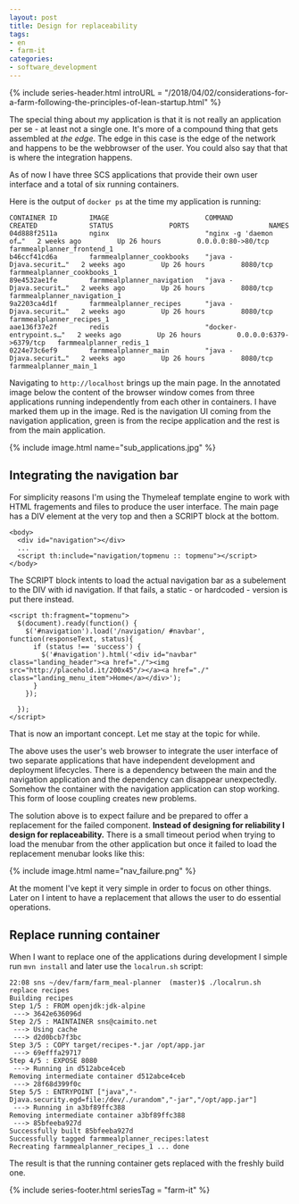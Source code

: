```yaml
---
layout: post
title: Design for replaceability
tags:
- en
- farm-it
categories:
- software_development
---
```

{% include series-header.html introURL = "/2018/04/02/considerations-for-a-farm-following-the-principles-of-lean-startup.html" %}

The special thing about my application is that it is not really an application per se - at least not a single one. It's more of a compound thing that gets assembled at *the edge*. The edge in this case is the edge of the network and happens to be the webbrowser of the user. You could also say that that is where the integration happens.

As of now I have three SCS applications that provide their own user interface and a total of six running containers.

Here is the output of <code>docker ps</code> at the time my application is running:

    CONTAINER ID        IMAGE                        COMMAND                  CREATED             STATUS              PORTS                    NAMES
    04d888f2511a        nginx                        "nginx -g 'daemon of…"   2 weeks ago         Up 26 hours         0.0.0.0:80->80/tcp       farmmealplanner_frontend_1
    b46ccf41cd6a        farmmealplanner_cookbooks    "java -Djava.securit…"   2 weeks ago         Up 26 hours         8080/tcp                 farmmealplanner_cookbooks_1
    89e4532ae1fe        farmmealplanner_navigation   "java -Djava.securit…"   2 weeks ago         Up 26 hours         8080/tcp                 farmmealplanner_navigation_1
    9a2203ca4d1f        farmmealplanner_recipes      "java -Djava.securit…"   2 weeks ago         Up 26 hours         8080/tcp                 farmmealplanner_recipes_1
    aae136f37e2f        redis                        "docker-entrypoint.s…"   2 weeks ago         Up 26 hours         0.0.0.0:6379->6379/tcp   farmmealplanner_redis_1
    0224e73c6ef9        farmmealplanner_main         "java -Djava.securit…"   2 weeks ago         Up 26 hours         8080/tcp                 farmmealplanner_main_1

Navigating to <code>http://localhost</code> brings up the main page. In the annotated image below the content of the browser window comes from three applications running independently from each other in containers. I have marked them up in the image. Red is the navigation UI coming from the navigation application, green is from the recipe application and the rest is from the main application.

{% include image.html name="sub_applications.jpg" %}

## Integrating the navigation bar
For simplicity reasons I'm using the Thymeleaf template engine to work with HTML fragements and files to produce the user interface. The main page has a DIV element at the very top and then a SCRIPT block at the bottom.

    <body>
      <div id="navigation"></div>
      ...
      <script th:include="navigation/topmenu :: topmenu"></script>
    </body>

The SCRIPT block intents to load the actual navigation bar as a subelement to the DIV with id navigation. If that fails, a static - or hardcoded - version is put there instead.

    <script th:fragment="topmenu">
      $(document).ready(function() {
        $('#navigation').load('/navigation/ #navbar', function(responseText, status){
          if (status !== 'success') {
            $('#navigation').html('<div id="navbar" class="landing_header"><a href="./"><img src="http://placehold.it/200x45"/></a><a href="./" class="landing_menu_item">Home</a></div>');
          }
        });
    
      });
    </script>

That is now an important concept. Let me stay at the topic for while.

The above uses the user's web browser to integrate the user interface of two separate applications that have independent development and deployment lifecycles. There is a dependency between the main and the navigation application and the dependency can disappear unexpectedly. Somehow the container with the navigation application can stop working. This form of loose coupling creates new problems.

The solution above is to expect failure and be prepared to offer a replacement for the failed component. **Instead of designing for reliability I design for replaceability.** There is a small timeout period when trying to load the menubar from the other application but once it failed to load the replacement menubar looks like this:

{% include image.html name="nav_failure.png" %}

At the moment I've kept it very simple in order to focus on other things. Later on I intent to have a replacement that allows the user to do essential operations.

## Replace running container
When I want to replace one of the applications during development I simple run <code>mvn install</code> and later use the <code>localrun.sh</code> script:

    22:08 sns ~/dev/farm/farm_meal-planner  (master)$ ./localrun.sh replace recipes
    Building recipes
    Step 1/5 : FROM openjdk:jdk-alpine
     ---> 3642e636096d
    Step 2/5 : MAINTAINER sns@caimito.net
     ---> Using cache
     ---> d2d0bcb7f3bc
    Step 3/5 : COPY target/recipes-*.jar /opt/app.jar
     ---> 69efffa29717
    Step 4/5 : EXPOSE 8080
     ---> Running in d512abce4ceb
    Removing intermediate container d512abce4ceb
     ---> 28f68d399f0c
    Step 5/5 : ENTRYPOINT ["java","-Djava.security.egd=file:/dev/./urandom","-jar","/opt/app.jar"]
     ---> Running in a3bf89ffc388
    Removing intermediate container a3bf89ffc388
     ---> 85bfeeba927d
    Successfully built 85bfeeba927d
    Successfully tagged farmmealplanner_recipes:latest
    Recreating farmmealplanner_recipes_1 ... done

The result is that the running container gets replaced with the freshly build one.

{% include series-footer.html seriesTag = "farm-it" %}
